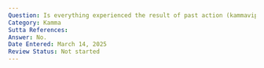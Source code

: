 ```yaml
---
Question: Is everything experienced the result of past action (kammavipāka)?
Category: Kamma
Sutta References:
Answer: No.
Date Entered: March 14, 2025
Review Status: Not started
---
```

